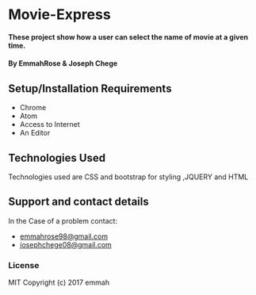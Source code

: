 # Movie-Express

#### These project show  how a user can select the name of movie at a given time.

#### By EmmahRose & Joseph Chege



## Setup/Installation Requirements

* Chrome
* Atom
* Access to Internet
* An Editor


## Technologies Used

Technologies used are CSS and bootstrap for styling ,JQUERY and HTML

## Support and contact details
In the Case of a problem contact:
* emmahrose98@gmail.com
* josephchege08@gmail.com

### License

MIT
Copyright (c) 2017  emmah
